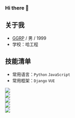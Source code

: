 ### Hi there 👋

<!--
**ggrp-china/ggrp-china** is a ✨ _special_ ✨ repository because its `README.md` (this file) appears on your GitHub profile.

Here are some ideas to get you started:

- 🔭 I’m currently working on ...
- 🌱 I’m currently learning ...
- 👯 I’m looking to collaborate on ...
- 🤔 I’m looking for help with ...
- 💬 Ask me about ...
- 📫 How to reach me: ...
- 😄 Pronouns: ...
- ⚡ Fun fact: ...
 -->
 
## 关于我
* [GGRP]() / 男 / 1999
* 学校：哈工程
## 技能清单
* 常用语言：`Python` `JavaScript`
* 常用框架：`Django` `VUE`
  
  
![](https://img.shields.io/badge/%E4%BA%A4%E6%B5%81-WeChat-blue)  
![](https://img.shields.io/badge/%E4%BA%A4%E6%B5%81-Telegram-blue)  
![](https://img.shields.io/badge/%E4%BB%A3%E7%A0%81%E7%BC%96%E8%BE%91-VScode-blueviolet)  
![](https://img.shields.io/badge/%E6%B8%B8%E6%88%8F-%E7%82%89%E7%9F%B3%E4%BC%A0%E8%AF%B4-yellow)  
![](https://img.shields.io/badge/%E6%B8%B8%E6%88%8F-CSGO-yellow)  



